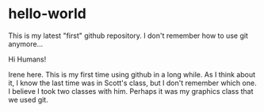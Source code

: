 # hello-world
This is my latest "first" github repository. I don't remember how to use git anymore... 

Hi Humans!

Irene here. This is my first time using github in a long while. As I think about it, I know the last time was in Scott's class, but I don't remember which one. I believe I took two classes with him. Perhaps it was my graphics class that we used git. 
